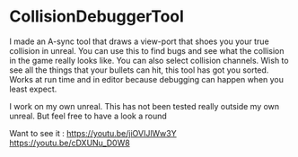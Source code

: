 # CollisionDebuggerTool


I made an A-sync tool that draws a view-port that shoes you your true collision in unreal. You can use this to find bugs and see what the collision in the game really looks like. You can also select collision channels. Wish to see all the things that your bullets can hit, this tool has got you sorted. Works at run time and in editor because debugging can happen when you least expect.  

I work on my own unreal. This has not been tested really outside my own unreal. But feel free to have a look a round 

Want to see it :
https://youtu.be/jiOVIJlWw3Y
https://youtu.be/cDXUNu_D0W8
